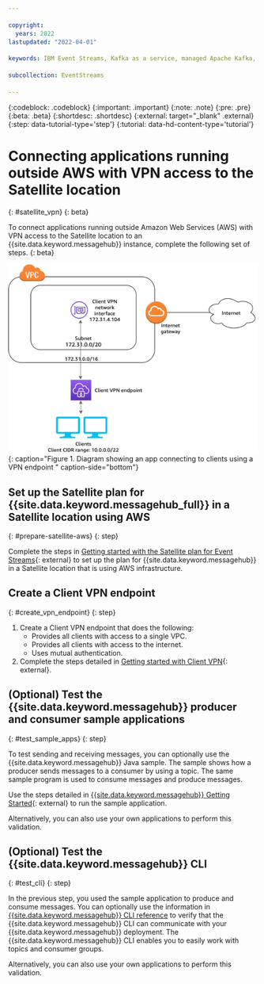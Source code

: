 ```yaml
---

copyright:
  years: 2022
lastupdated: "2022-04-01"

keywords: IBM Event Streams, Kafka as a service, managed Apache Kafka, AWS, location, VPN

subcollection: EventStreams

---
```


{:codeblock: .codeblock}
{:important: .important}
{:note: .note}
{:pre: .pre}
{:beta: .beta}
{:shortdesc: .shortdesc}
{:external: target="_blank" .external}
{:step: data-tutorial-type='step'}
{:tutorial: data-hd-content-type='tutorial'}

# Connecting applications running outside AWS with VPN access to the Satellite location
{: #satellite_vpn}
{: beta}

To connect applications running outside Amazon Web Services (AWS) with VPN access to the Satellite location to an {{site.data.keyword.messagehub}} instance, complete the following set of steps.
{: beta}

![VPN diagram](satellite_vpn.png "VPN"){: caption="Figure 1. Diagram showing an app connecting to clients using a VPN endpoint " caption-side="bottom"}

## Set up the Satellite plan for {{site.data.keyword.messagehub_full}} in a Satellite location using AWS
{: #prepare-satellite-aws}
{: step}

Complete the steps in [Getting started with the Satellite plan for Event Streams](/docs/EventStreams?topic=EventStreams-satellite_getting_started){: external} to set up the plan for {{site.data.keyword.messagehub}} in a Satellite location that is using AWS infrastructure.

## Create a Client VPN endpoint
{: #create_vpn_endpoint}
{: step}

1. Create a Client VPN endpoint that does the following:
   * Provides all clients with access to a single VPC.
   * Provides all clients with access to the internet.
   * Uses mutual authentication.
2. Complete the steps detailed in [Getting started with Client VPN](https://docs.aws.amazon.com/vpn/latest/clientvpn-admin/cvpn-getting-started.html){: external}.

## (Optional) Test the {{site.data.keyword.messagehub}} producer and consumer sample applications
{: #test_sample_apps}
{: step}

To test sending and receiving messages, you can optionally use the {{site.data.keyword.messagehub}} Java sample. The sample shows how a producer sends messages to a consumer by using a topic. The same sample program is used to consume messages and produce messages.

Use the steps detailed in [{{site.data.keyword.messagehub}} Getting Started](/docs/EventStreams?topic=EventStreams-getting-started){: external} to run the sample application.

Alternatively, you can also use your own applications to perform this validation.

## (Optional) Test the {{site.data.keyword.messagehub}} CLI
{: #test_cli}
{: step}

In the previous step, you used the sample application to produce and consume messages. You can optionally use the information in [{{site.data.keyword.messagehub}} CLI reference](/docs/EventStreams?topic=EventStreams-cli_reference) to verify that the {{site.data.keyword.messagehub}} CLI can communicate with your {{site.data.keyword.messagehub}} deployment. The {{site.data.keyword.messagehub}} CLI enables you to easily work with topics and consumer groups.

Alternatively, you can also use your own applications to perform this validation.




